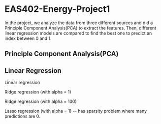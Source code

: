 # EAS402-Energy-Project1

In the project, we analyze the data from three different sources and did a Principle Component Analysis(PCA) to extract the features. Then, different linear regression models are compared to find the best one to predict an index between 0 and 1.

## Principle Component Analysis(PCA)

## Linear Regression
Linear regression   

Ridge regression    (with alpha = 1)

Ridge regression    (with alpha = 100)

Lasso regression    (with alpha = 1)   -- has sparsity problem where many predictions are 0.
